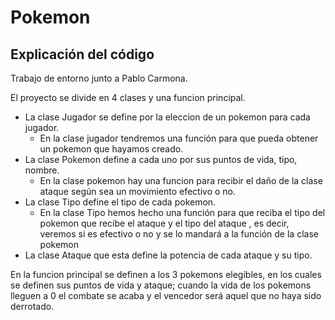 # Pokemon
## Explicación del código

Trabajo de entorno junto a Pablo Carmona.  

El proyecto se divide en 4 clases y una funcion principal.  

- La clase Jugador se define por la eleccion de un pokemon para cada jugador.
     - En la clase jugador tendremos una función para que pueda obtener un pokemon que hayamos creado.
- La clase Pokemon define a cada uno por sus puntos de vida, tipo, nombre.
     - En la clase pokemon hay una funcion para recibir el daño de la clase ataque según sea un movimiento efectivo o no. 
- La clase Tipo define el tipo de cada pokemon.
     - En la clase Tipo hemos hecho una función para que reciba el tipo del pokemon que recibe el ataque y el tipo del ataque , es decir, veremos si es efectivo o no y se lo mandará a la función de la clase pokemon
- La clase Ataque que esta define la potencia de cada ataque y su tipo.

En la funcion principal se definen a los 3 pokemons elegibles, en los cuales se 
definen sus puntos de vida y ataque; cuando la vida de los pokemons lleguen a 
0 el combate se acaba y el vencedor será aquel que no haya sido derrotado.
